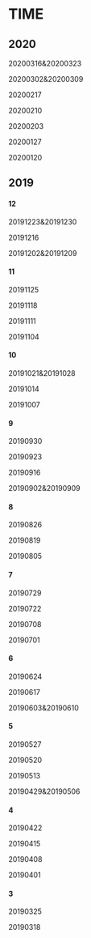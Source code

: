 # TIME

## 2020

20200316&20200323

20200302&20200309

20200217

20200210

20200203

20200127

20200120

## 2019

#### 12

20191223&20191230

20191216

20191202&20191209

#### 11

20191125

20191118

20191111

20191104

#### 10

20191021&20191028

20191014

20191007

#### 9

20190930

20190923

20190916

20190902&20190909

#### 8

20190826

20190819

20190805

#### 7

20190729

20190722

20190708

20190701

#### 6

20190624

20190617

20190603&20190610

#### 5

20190527

20190520

20190513

20190429&20190506

#### 4

20190422

20190415

20190408

20190401

#### 3

20190325

20190318

